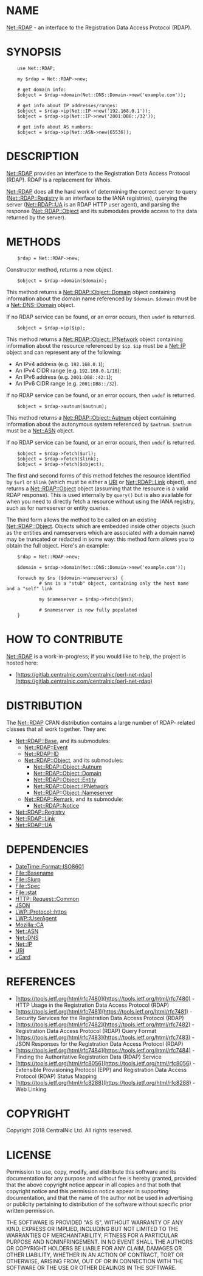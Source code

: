 # NAME

[Net::RDAP](https://metacpan.org/pod/Net::RDAP) - an interface to the Registration Data Access Protocol
(RDAP).

# SYNOPSIS

        use Net::RDAP;

        my $rdap = Net::RDAP->new;

        # get domain info:
        $object = $rdap->domain(Net::DNS::Domain->new('example.com'));

        # get info about IP addresses/ranges:
        $object = $rdap->ip(Net::IP->new('192.168.0.1'));
        $object = $rdap->ip(Net::IP->new('2001:DB8::/32'));

        # get info about AS numbers:
        $object = $rdap->ip(Net::ASN->new(65536));

# DESCRIPTION

[Net::RDAP](https://metacpan.org/pod/Net::RDAP) provides an interface to the Registration Data Access
Protocol (RDAP). RDAP is a replacement for Whois.

[Net::RDAP](https://metacpan.org/pod/Net::RDAP) does all the hard work of determining the correct
server to query ([Net::RDAP::Registry](https://metacpan.org/pod/Net::RDAP::Registry) is an interface to the
IANA registries), querying the server ([Net::RDAP::UA](https://metacpan.org/pod/Net::RDAP::UA) is an
RDAP HTTP user agent), and parsing the response
([Net::RDAP::Object](https://metacpan.org/pod/Net::RDAP::Object) and its submodules provide access to the data
returned by the server).

# METHODS

        $rdap = Net::RDAP->new;

Constructor method, returns a new object.

        $object = $rdap->domain($domain);

This method returns a [Net::RDAP::Object::Domain](https://metacpan.org/pod/Net::RDAP::Object::Domain) object containing
information about the domain name referenced by `$domain`.
`$domain` must be a [Net::DNS::Domain](https://metacpan.org/pod/Net::DNS::Domain) object.

If no RDAP service can be found, or an error occurs, then `undef` is returned.

        $object = $rdap->ip($ip);

This method returns a [Net::RDAP::Object::IPNetwork](https://metacpan.org/pod/Net::RDAP::Object::IPNetwork) object containing
information about the resource referenced by `$ip`.
`$ip` must be a [Net::IP](https://metacpan.org/pod/Net::IP) object and can represent any of the
following:

- An IPv4 address (e.g. `192.168.0.1`);
- An IPv4 CIDR range (e.g. `192.168.0.1/16`);
- An IPv6 address (e.g. `2001:DB8::42:1`);
- An IPv6 CIDR range (e.g. `2001:DB8::/32`).

If no RDAP service can be found, or an error occurs, then `undef` is returned.

        $object = $rdap->autnum($autnum);

This method returns a [Net::RDAP::Object::Autnum](https://metacpan.org/pod/Net::RDAP::Object::Autnum) object containing
information about the autonymous system referenced by `$autnum`.
`$autnum` must be a [Net::ASN](https://metacpan.org/pod/Net::ASN) object.

If no RDAP service can be found, or an error occurs, then `undef` is returned.

        $object = $rdap->fetch($url);
        $object = $rdap->fetch($link);
        $object = $rdap->fetch($object);

The first and second forms of this method fetches the resource
identified by `$url` or `$link` (which must be either a [URI](https://metacpan.org/pod/URI) or
[Net;:RDAP::Link](https://metacpan.org/pod/Net;:RDAP::Link) object), and returns a [Net::RDAP::Object](https://metacpan.org/pod/Net::RDAP::Object)
object (assuming that the resource is a valid RDAP response). This
is used internally by `query()` but is also available for when
you need to directly fetch a resource without using the IANA
registry, such as for nameserver or entity queries.

The third form allows the method to be called on an existing
[Net::RDAP::Object](https://metacpan.org/pod/Net::RDAP::Object). Objects which are embedded inside other
objects (such as the entities and nameservers which are associated
with a domain name) may be truncated or redacted in some way:
this method form allows you to obtain the full object. Here's an
example:

        $rdap = Net::RDAP->new;

        $domain = $rdap->domain(Net::DNS::Domain->new('example.com'));

        foreach my $ns ($domain->nameservers) {
                # $ns is a "stub" object, containing only the host name and a "self" link

                my $nameserver = $rdap->fetch($ns);

                # $nameserver is now fully populated
        }

# HOW TO CONTRIBUTE

[Net::RDAP](https://metacpan.org/pod/Net::RDAP) is a work-in-progress; if you would like to help, the
project is hosted here:

- [https://gitlab.centralnic.com/centralnic/perl-net-rdap](https://gitlab.centralnic.com/centralnic/perl-net-rdap)

# DISTRIBUTION

The [Net::RDAP](https://metacpan.org/pod/Net::RDAP) CPAN distribution contains a large number of RDAP-
related classes that all work together. They are:

- [Net::RDAP::Base](https://metacpan.org/pod/Net::RDAP::Base), and its submodules:
    - [Net::RDAP::Event](https://metacpan.org/pod/Net::RDAP::Event)
    - [Net::RDAP::ID](https://metacpan.org/pod/Net::RDAP::ID)
    - [Net::RDAP::Object](https://metacpan.org/pod/Net::RDAP::Object), and its submodules:
        - [Net::RDAP::Object::Autnum](https://metacpan.org/pod/Net::RDAP::Object::Autnum)
        - [Net::RDAP::Object::Domain](https://metacpan.org/pod/Net::RDAP::Object::Domain)
        - [Net::RDAP::Object::Entity](https://metacpan.org/pod/Net::RDAP::Object::Entity)
        - [Net::RDAP::Object::IPNetwork](https://metacpan.org/pod/Net::RDAP::Object::IPNetwork)
        - [Net::RDAP::Object::Nameserver](https://metacpan.org/pod/Net::RDAP::Object::Nameserver)
    - [Net::RDAP::Remark](https://metacpan.org/pod/Net::RDAP::Remark), and its submodule:
        - [Net::RDAP::Notice](https://metacpan.org/pod/Net::RDAP::Notice)
- [Net::RDAP::Registry](https://metacpan.org/pod/Net::RDAP::Registry)
- [Net::RDAP::Link](https://metacpan.org/pod/Net::RDAP::Link)
- [Net::RDAP::UA](https://metacpan.org/pod/Net::RDAP::UA)

# DEPENDENCIES

- [DateTime::Format::ISO8601](https://metacpan.org/pod/DateTime::Format::ISO8601)
- [File::Basename](https://metacpan.org/pod/File::Basename)
- [File::Slurp](https://metacpan.org/pod/File::Slurp)
- [File::Spec](https://metacpan.org/pod/File::Spec)
- [File::stat](https://metacpan.org/pod/File::stat)
- [HTTP::Request::Common](https://metacpan.org/pod/HTTP::Request::Common)
- [JSON](https://metacpan.org/pod/JSON)
- [LWP::Protocol::https](https://metacpan.org/pod/LWP::Protocol::https)
- [LWP::UserAgent](https://metacpan.org/pod/LWP::UserAgent)
- [Mozilla::CA](https://metacpan.org/pod/Mozilla::CA)
- [Net::ASN](https://metacpan.org/pod/Net::ASN)
- [Net::DNS](https://metacpan.org/pod/Net::DNS)
- [Net::IP](https://metacpan.org/pod/Net::IP)
- [URI](https://metacpan.org/pod/URI)
- [vCard](https://metacpan.org/pod/vCard)

# REFERENCES

- [https://tools.ietf.org/html/rfc7480](https://tools.ietf.org/html/rfc7480) - HTTP Usage in the Registration
Data Access Protocol (RDAP)
- [https://tools.ietf.org/html/rfc7481](https://tools.ietf.org/html/rfc7481) - Security Services for the
Registration Data Access Protocol (RDAP)
- [https://tools.ietf.org/html/rfc7482](https://tools.ietf.org/html/rfc7482) - Registration Data Access
Protocol (RDAP) Query Format
- [https://tools.ietf.org/html/rfc7483](https://tools.ietf.org/html/rfc7483) - JSON Responses for the
Registration Data Access Protocol (RDAP)
- [https://tools.ietf.org/html/rfc7484](https://tools.ietf.org/html/rfc7484) - Finding the Authoritative
Registration Data (RDAP) Service
- [https://tools.ietf.org/html/rfc8056](https://tools.ietf.org/html/rfc8056) - Extensible Provisioning
Protocol (EPP) and Registration Data Access Protocol (RDAP) Status Mapping
- [https://tools.ietf.org/html/rfc8288](https://tools.ietf.org/html/rfc8288) -  Web Linking

# COPYRIGHT

Copyright 2018 CentralNic Ltd. All rights reserved.

# LICENSE

Permission to use, copy, modify, and distribute this software and its
documentation for any purpose and without fee is hereby granted,
provided that the above copyright notice appear in all copies and that
both that copyright notice and this permission notice appear in
supporting documentation, and that the name of the author not be used
in advertising or publicity pertaining to distribution of the software
without specific prior written permission.

THE SOFTWARE IS PROVIDED "AS IS", WITHOUT WARRANTY OF ANY KIND, EXPRESS
OR IMPLIED, INCLUDING BUT NOT LIMITED TO THE WARRANTIES OF
MERCHANTABILITY, FITNESS FOR A PARTICULAR PURPOSE AND NONINFRINGEMENT.
IN NO EVENT SHALL THE AUTHORS OR COPYRIGHT HOLDERS BE LIABLE FOR ANY
CLAIM, DAMAGES OR OTHER LIABILITY, WHETHER IN AN ACTION OF CONTRACT,
TORT OR OTHERWISE, ARISING FROM, OUT OF OR IN CONNECTION WITH THE
SOFTWARE OR THE USE OR OTHER DEALINGS IN THE SOFTWARE.
